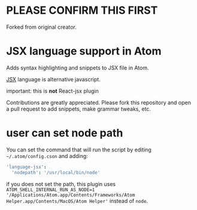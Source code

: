 # PLEASE CONFIRM THIS FIRST
Forked from original creator.

# JSX language support in Atom
Adds syntax highlighting and snippets to JSX file in Atom.

[JSX](http://jsx.github.io/) language is alternative javascript.

important: this is **not** React-jsx plugin

Contributions are greatly appreciated. Please fork this repository and open a pull request to add snippets, make grammar tweaks, etc.

# user can set node path
You can set the command that will run the script by editing `~/.atom/config.cson` and adding:

```cson
'language-jsx':
  'nodepath': '/usr/local/bin/node'
```

if you does not set the path, this plugin uses `ATOM_SHELL_INTERNAL_RUN_AS_NODE=1 '/Applications/Atom.app/Contents/Frameworks/Atom Helper.app/Contents/MacOS/Atom Helper'` instead of `node`.

